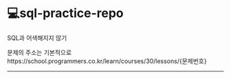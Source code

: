# 💻sql-practice-repo
<p>SQL과 어색해지지 않기</p>
<p>문제의 주소는 기본적으로 https://school.programmers.co.kr/learn/courses/30/lessons/{문제번호}</p>

---